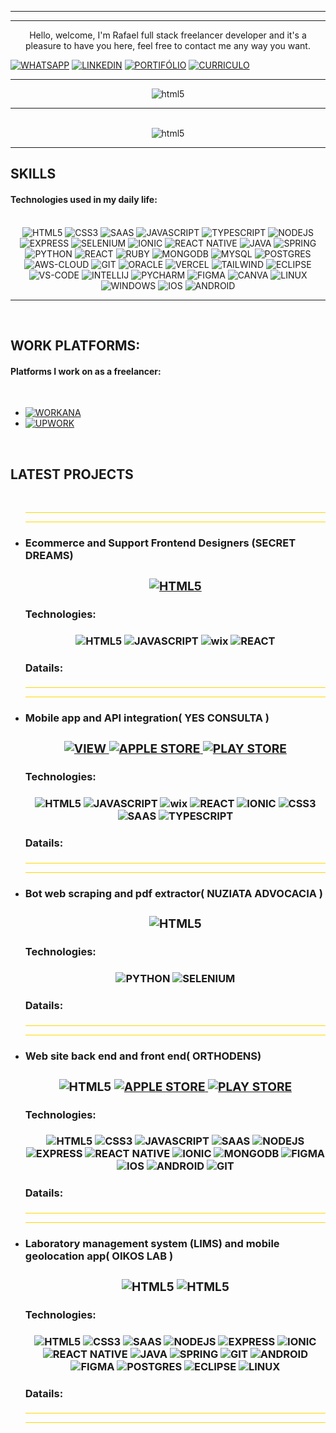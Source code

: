 ------------


------------
  
<p align="center">
    Hello, welcome, I'm Rafael full stack freelancer developer and it's a pleasure to have you here, feel free to contact me any way you want. 
</p>

[![WHATSAPP](https://img.shields.io/badge/WhatsApp-25D366?style=for-the-badge&logo=whatsapp&logoColor=white)](https://api.whatsapp.com/send?phone=5538998501077)
[![LINKEDIN](https://img.shields.io/badge/LinkedIn-0077B5?style=for-the-badge&logo=linkedin&logoColor=white)](https://www.linkedin.com/in/rafaeldeveloperfullstack/)
[![PORTIFÓLIO](https://img.shields.io/badge/website-000000?style=for-the-badge)]()
[![CURRICULO](https://img.shields.io/badge/Curricle-orange?style=for-the-badge&logo=codecademy&logoColor=30337)]()


------------

<div style="text-align:center">
<img aling="center" alt="html5" src=https://github-readme-stats.vercel.app/api?username=RafaelMarquesFull&show_icons=true&theme=merko>
<br>
</div>

------------

<div style="text-align:center"><br>
<img aling="center" alt="html5" src=https://github-readme-stats.vercel.app/api/top-langs/?username=RafaelMarquesFull&theme=merko>
</div>

------------
##  SKILLS
 <h4><strong>Technologies used in my daily life:</strong></h4> 
<div style="display: inline_block"><br>
    <div style="text-align:center":>
        <img aling="center" alt="HTML5" src="https://img.shields.io/badge/HTML5-E34F26?style=for-the-badge&logo=html5&logoColor=white">
        <img aling="center" alt="CSS3" src="https://img.shields.io/badge/CSS3-1572B6?style=for-the-badge&logo=css3&logoColor=white">
        <img aling="center" alt="SAAS" src="https://img.shields.io/badge/Sass-CC6699?style=for-the-badge&logo=sass&logoColor=white">
        <img aling="center" alt="JAVASCRIPT" src="https://img.shields.io/badge/JavaScript-323330?style=for-the-badge&logo=javascript&logoColor=F7DF1E">
        <img aling="center" alt="TYPESCRIPT" src="https://img.shields.io/badge/TypeScript-007ACC?style=for-the-badge&logo=typescript&logoColor=white">
        <img aling="center" alt="NODEJS" src="https://img.shields.io/badge/Node.js-43853D?style=for-the-badge&logo=node.js&logoColor=white">
        <img aling="center" alt="EXPRESS" src="https://img.shields.io/badge/Express.js-404D59?style=for-the-badge">
        <img aling="center" alt="SELENIUM" src="https://img.shields.io/badge/SELENIUM-32CD32?style=for-the-badge">
        <img aling="center" alt="IONIC" src="https://img.shields.io/badge/Ionic-3880FF?style=for-the-badge&logo=ionic&logoColor=white">
        <img aling="center" alt="REACT NATIVE" SRC="https://img.shields.io/badge/React_Native-20232A?style=for-the-badge&logo=react&logoColor=61DAFB">
        <img aling="center" alt="JAVA" src="https://img.shields.io/badge/Java-ED8B00?style=for-the-badge&logo=openjdk&logoColor=white">
        <img aling="center" alt="SPRING" src="https://img.shields.io/badge/Spring-6DB33F?style=for-the-badge&logo=spring&logoColor=white">
        <img aling="center" alt="PYTHON" src="https://img.shields.io/badge/Python-14354C?style=for-the-badge&logo=python&logoColor=white">
        <img aling="center" alt="REACT" src="https://img.shields.io/badge/React-20232A?style=for-the-badge&logo=react&logoColor=61DAFB">
        <img aling="center" alt="RUBY" src="https://img.shields.io/badge/Ruby_on_Rails-CC0000?style=for-the-badge&logo=ruby-on-rails&logoColor=white">
        <img aling="center" alt="MONGODB" src="https://img.shields.io/badge/MongoDB-4EA94B?style=for-the-badge&logo=mongodb&logoColor=white">
        <img aling="center" alt="MYSQL" src="https://img.shields.io/badge/MySQL-005C84?style=for-the-badge&logo=mysql&logoColor=white">
        <img aling="center" alt="POSTGRES" src="https://img.shields.io/badge/PostgreSQL-316192?style=for-the-badge&logo=postgresql&logoColor=white">
        <img aling="center" alt="AWS-CLOUD" src="https://img.shields.io/badge/Amazon_AWS-FF9900?style=for-the-badge&logo=amazonaws&logoColor=white">
        <img aling="center" alt="GIT" src="https://img.shields.io/badge/GIT-E44C30?style=for-the-badge&logo=git&logoColor=white">
        <img aling="center" alt="ORACLE" src="https://img.shields.io/badge/Oracle-F80000?style=for-the-badge&logo=Oracle&logoColor=white">
        <img aling="center" alt="VERCEL" src="https://img.shields.io/badge/Vercel-000000?style=for-the-badge&logo=vercel&logoColor=white">
        <img aling="center" alt="TAILWIND" src="https://img.shields.io/badge/Tailwind_CSS-38B2AC?style=for-the-badge&logo=tailwind-css&logoColor=white">
        <img aling="center" alt="ECLIPSE" src="https://img.shields.io/badge/Eclipse-2C2255?style=for-the-badge&logo=eclipse&logoColor=white">
        <img aling="center" alt="VS-CODE" src="https://img.shields.io/badge/Visual_Studio_Code-0078D4?style=for-the-badge&logo=visual%20studio%20code&logoColor=white">
        <img aling="center" alt="INTELLIJ" src="https://img.shields.io/badge/IntelliJ_IDEA-000000.svg?style=for-the-badge&logo=intellij-idea&logoColor=white">
        <img aling="center" alt="PYCHARM" src="https://img.shields.io/badge/PyCharm-000000.svg?&style=for-the-badge&logo=PyCharm&logoColor=white">
        <img aling="center" alt="FIGMA" src="https://img.shields.io/badge/Figma-F24E1E?style=for-the-badge&logo=figma&logoColor=white">
        <img aling="center" alt="CANVA" src="https://img.shields.io/badge/Canva-%2300C4CC.svg?&style=for-the-badge&logo=Canva&logoColor=white">
        <img aling="center" alt="LINUX" src="https://img.shields.io/badge/Ubuntu-E95420?style=for-the-badge&logo=ubuntu&logoColor=white">
        <img aling="center" alt="WINDOWS" src="https://img.shields.io/badge/Windows-0078D6?style=for-the-badge&logo=windows&logoColor=white">
        <img aling="center" alt="IOS" src="https://img.shields.io/badge/iOS-000000?style=for-the-badge&logo=ios&logoColor=white">
        <img aling="center" alt="ANDROID" src="https://img.shields.io/badge/Android-3DDC84?style=for-the-badge&logo=android&logoColor=white">
    </div>
</div>

-------
<br>


## WORK PLATFORMS:
<h4><strong>Platforms I work on as a freelancer:</strong></h4>
<br>

- [![WORKANA](https://img.shields.io/badge/WORKANA-120a8f?style=for-the-badge)](https://www.workana.com/freelancer/266095c7f11995f82632c8b71f7ff068)
- [![UPWORK](https://img.shields.io/badge/UpWork-6FDA44?style=for-the-badge&logo=Upwork&logoColor=white)]()
<br>

## LATEST PROJECTS

<ul>
<br>
    <hr style="background-color: #FFD700">
    <hr style="background-color: #FFD700">
        <li>
            <h3><strong> Ecommerce and Support Frontend Designers (SECRET DREAMS)<h3>
            <div style="text-align:center":>
                <a href="https://www.secretdreams.com.br/" target="_blank">
                    <img aling="center"  alt="HTML5" src="https://img.shields.io/badge/View-32CD32?style=for-the-badge">
                </a>
            </div>
            <h4> Technologies:<h4>
                <div style="text-align:center":>
                    <img aling="center" alt="HTML5" src="https://img.shields.io/badge/HTML5-E34F26?style=for-the-badge&logo=html5&logoColor=white">
                    <img aling="center" alt="JAVASCRIPT" src="https://img.shields.io/badge/JavaScript-323330?style=for-the-badge&logo=javascript&logoColor=F7DF1E">
                    <img aling="center" alt="wix" src="https://img.shields.io/badge/Wix-000?style=for-the-badge&logo=wix&logoColor=whiteE">
                    <img aling="center" alt="REACT" src="https://img.shields.io/badge/React-20232A?style=for-the-badge&logo=react&logoColor=61DAFB">
            </div>
            <h4>Datails:</h4>
            <div style="text-align:center":>
            </div>
        </li>
    <hr style="background-color: #FFD700">
    <hr style="background-color: #FFD700">
        <li>
            <h3><strong>Mobile app and API integration( YES CONSULTA ) <h3>
            <div style="text-align:center":>
                <a href="https://www.yesconsulta.com/" target="_blank"> 
                    <img aling="center" alt="VIEW" src="https://img.shields.io/badge/View-32CD32?style=for-the-badge">
                </a>
                <a href="https://apps.apple.com/br/app/yes-consulta/id6445896177" target="_blank">
                    <img aling="center" alt="APPLE STORE" src="https://img.shields.io/badge/App_Store-0D96F6?style=for-the-badge&logo=app-store&logoColor=white">
                </a>
                <a href="https://play.google.com/store/apps/details?id=com.yesconsulta.app" target="_blank">
                    <img aling="center" alt="PLAY STORE" src="https://img.shields.io/badge/Google_Play-414141?style=for-the-badge&logo=google-play&logoColor=white">
                </a> 
            </div>
            <h4> Technologies:<h4>
                <div style="text-align:center":>
                    <img aling="center" alt="HTML5" src="https://img.shields.io/badge/HTML5-E34F26?style=for-the-badge&logo=html5&logoColor=white">
                    <img aling="center" alt="JAVASCRIPT" src="https://img.shields.io/badge/JavaScript-323330?style=for-the-badge&logo=javascript&logoColor=F7DF1E">
                    <img aling="center" alt="wix" src="https://img.shields.io/badge/Wix-000?style=for-the-badge&logo=wix&logoColor=whiteE">
                    <img aling="center" alt="REACT" src="https://img.shields.io/badge/React-20232A?style=for-the-badge&logo=react&logoColor=61DAFB">
                    <img aling="center" alt="IONIC" src="https://img.shields.io/badge/Ionic-3880FF?style=for-the-badge&logo=ionic&logoColor=white">
                    <img aling="center" alt="CSS3" src="https://img.shields.io/badge/CSS3-1572B6?style=for-the-badge&logo=css3&logoColor=white">
                    <img aling="center" alt="SAAS" src="https://img.shields.io/badge/Sass-CC6699?style=for-the-badge&logo=sass&logoColor=white">
                    <img aling="center" alt="TYPESCRIPT" src="https://img.shields.io/badge/TypeScript-007ACC?style=for-the-badge&logo=typescript&logoColor=white">
            </div>
            <h4>Datails:</h4>
            <div style="text-align:center":>
            </div>
        </li>
    <hr style="background-color: #FFD700">
    <hr style="background-color: #FFD700">
        <li>
            <h3><strong>Bot web scraping and pdf extractor( NUZIATA ADVOCACIA )<h3>
            <div style="text-align:center":> 
                <img aling="center" alt="HTML5" src="https://img.shields.io/badge/View-32CD32?style=for-the-badge"> 
            </div>
            <h4> Technologies:<h4>
            <div style="text-align:center":>
                <img aling="center" alt="PYTHON" src="https://img.shields.io/badge/Python-14354C?style=for-the-badge&logo=python&logoColor=white">
                <img aling="center" alt="SELENIUM" src="https://img.shields.io/badge/SELENIUM-32CD32?style=for-the-badge">
            </div>
            <h4>Datails:</h4>
            <div style="text-align:center":>
            </div>
        </li>
    <hr style="background-color: #FFD700">
    <hr style="background-color: #FFD700">
        <li>
            <h3><strong> Web site back end and front end( ORTHODENS) <h3>
            <div style="text-align:center":> 
                <img aling="center" alt="HTML5" src="https://img.shields.io/badge/View-32CD32?style=for-the-badge">
                <a href="" target="_blank">
                    <img aling="center" alt="APPLE STORE" src="https://img.shields.io/badge/App_Store-0D96F6?style=for-the-badge&logo=app-store&logoColor=white">
                </a>
                <a href="" target="_blank">
                    <img aling="center" alt="PLAY STORE" src="https://img.shields.io/badge/Google_Play-414141?style=for-the-badge&logo=google-play&logoColor=white"> 
                </a>
            </div>
            <h4> Technologies:<h4>
            <div style="text-align:center":>
                <img aling="center" alt="HTML5" src="https://img.shields.io/badge/HTML5-E34F26?style=for-the-badge&logo=html5&logoColor=white">
                <img aling="center" alt="CSS3" src="https://img.shields.io/badge/CSS3-1572B6?style=for-the-badge&logo=css3&logoColor=white">
                <img aling="center" alt="JAVASCRIPT" src="https://img.shields.io/badge/JavaScript-323330?style=for-the-badge&logo=javascript&logoColor=F7DF1E">
                <img aling="center" alt="SAAS" src="https://img.shields.io/badge/Sass-CC6699?style=for-the-badge&logo=sass&logoColor=white">
                <img aling="center" alt="NODEJS" src="https://img.shields.io/badge/Node.js-43853D?style=for-the-badge&logo=node.js&logoColor=white">
                <img aling="center" alt="EXPRESS" src="https://img.shields.io/badge/Express.js-404D59?style=for-the-badge">
                <img aling="center" alt="REACT NATIVE" SRC="https://img.shields.io/badge/React_Native-20232A?style=for-the-badge&logo=react&logoColor=61DAFB">
                <img aling="center" alt="IONIC" src="https://img.shields.io/badge/Ionic-3880FF?style=for-the-badge&logo=ionic&logoColor=white">
                <img aling="center" alt="MONGODB" src="https://img.shields.io/badge/MongoDB-4EA94B?style=for-the-badge&logo=mongodb&logoColor=white">
                <img aling="center" alt="FIGMA" src="https://img.shields.io/badge/Figma-F24E1E?style=for-the-badge&logo=figma&logoColor=white">
                <img aling="center" alt="IOS" src="https://img.shields.io/badge/iOS-000000?style=for-the-badge&logo=ios&logoColor=white">
                <img aling="center" alt="ANDROID" src="https://img.shields.io/badge/Android-3DDC84?style=for-the-badge&logo=android&logoColor=white">
                <img aling="center" alt="GIT" src="https://img.shields.io/badge/GIT-E44C30?style=for-the-badge&logo=git&logoColor=white">
            </div>
            <h4>Datails:</h4>
            <div style="text-align:center":>
            </div>
        </li>
    <hr style="background-color: #FFD700">
    <hr style="background-color: #FFD700">
        <li>
            <h3><strong>Laboratory management system (LIMS) and mobile geolocation app( OIKOS LAB ) <h3>
            <div style="text-align:center":> 
                <img aling="center" alt="HTML5" src="https://img.shields.io/badge/View-32CD32?style=for-the-badge"> 
                <img aling="center" alt="HTML5" src="https://img.shields.io/badge/Google_Play-414141?style=for-the-badge&logo=google-play&logoColor=white">
            </div>
            <h4> Technologies:<h4>
            <div style="text-align:center":>
                <img aling="center" alt="HTML5" src="https://img.shields.io/badge/HTML5-E34F26?style=for-the-badge&logo=html5&logoColor=white">
                <img aling="center" alt="CSS3" src="https://img.shields.io/badge/CSS3-1572B6?style=for-the-badge&logo=css3&logoColor=white">
                <img aling="center" alt="SAAS" src="https://img.shields.io/badge/Sass-CC6699?style=for-the-badge&logo=sass&logoColor=white">
                <img aling="center" alt="NODEJS" src="https://img.shields.io/badge/Node.js-43853D?style=for-the-badge&logo=node.js&logoColor=white">
                <img aling="center" alt="EXPRESS" src="https://img.shields.io/badge/Express.js-404D59?style=for-the-badge">
                <img aling="center" alt="IONIC" src="https://img.shields.io/badge/Ionic-3880FF?style=for-the-badge&logo=ionic&logoColor=white">
                <img aling="center" alt="REACT NATIVE" SRC="https://img.shields.io/badge/React_Native-20232A?style=for-the-badge&logo=react&logoColor=61DAFB">
                <img aling="center" alt="JAVA" src="https://img.shields.io/badge/Java-ED8B00?style=for-the-badge&logo=openjdk&logoColor=white">
                <img aling="center" alt="SPRING" src="https://img.shields.io/badge/Spring-6DB33F?style=for-the-badge&logo=spring&logoColor=white">
                <img aling="center" alt="GIT" src="https://img.shields.io/badge/GIT-E44C30?style=for-the-badge&logo=git&logoColor=white">
                <img aling="center" alt="ANDROID" src="https://img.shields.io/badge/Android-3DDC84?style=for-the-badge&logo=android&logoColor=white">
                 <img aling="center" alt="FIGMA" src="https://img.shields.io/badge/Figma-F24E1E?style=for-the-badge&logo=figma&logoColor=white">
                <img aling="center" alt="POSTGRES" src="https://img.shields.io/badge/PostgreSQL-316192?style=for-the-badge&logo=postgresql&logoColor=white">
                <img aling="center" alt="ECLIPSE" src="https://img.shields.io/badge/Eclipse-2C2255?style=for-the-badge&logo=eclipse&logoColor=white">
                <img aling="center" alt="LINUX" src="https://img.shields.io/badge/Ubuntu-E95420?style=for-the-badge&logo=ubuntu&logoColor=white">
            </div>
            <h4>Datails:</h4>
            <div style="text-align:center":></div>
        </li>
    <hr style="background-color: #FFD700">
    <hr style="background-color: #FFD700">

